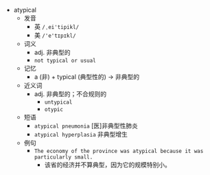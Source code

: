 - atypical
  - 发音
    - 英 `/ˌei'tipikl/`
    - 美 `/'e'tɪpɪkl/`
  - 词义
    - adj. 非典型的
    - `not typical or usual`
  - 记忆
    - a (非) + typical (典型性的) → 非典型的
  - 近义词
    - adj. 非典型的；不合规则的
      - `untypical`
      - `otypic`
  - 短语
    - `atypical pneumonia` [医]非典型性肺炎 
    - `atypical hyperplasia` 非典型增生 
  - 例句
    - `The economy of the province was atypical because it was particularly small.`
      - 该省的经济并不算典型，因为它的规模特别小。

